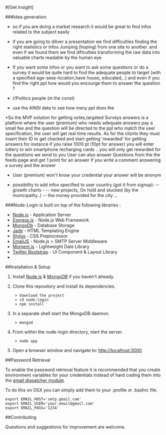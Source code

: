 #[Get Insight]

###Idea generation:

* so if you are doing a market research it would be great to find infos related to the subject easily

* if you are going to diliver a presentation we find difficulties finding the right statistics or infos Jumping (hoping) from one site to another.
and even if we found them we find dificulties transforming the raw data into valuable charts readable by the human eye

* If you want some infos or you want to ask some questions or do a survey it would be quite hard to find the adequate people to target (with a specified age-sexe-location,have house, educated,..) and even if you find the right ppl how would you encourge them to answer the question ?

* //Politics people (in the const)

* use the AINSI data to see how many ppl does the  

*So the MVP solution for getting votes,targeted Surveys answers is a platform where the user (premium) who needs adequate answers pay a small fee and the question will be directed to the ppl who match the user specification, the user will get real time results.
As for the cliznts they must insert their ID to get checked and start getting 'rewarded' for getting answers
for instance if you raise 1000 pt (10pt for answer) you will enter lottery to win smartphone recharging cards ...you will only get rewarded for the questions we send to you 
User can also answer Questions from the the feeds page and get 1 point for an answer 
if you write a comment answering a survey and the answer 

* User (premium) won't know your credential your answer will be anonym

* possibility to add infos specified to user country (got it from signup):
-- growth charts -
-- new projects, On hold and stucked (by the municipality..) 
-- the money provided for the city
...



###Node-Login is built on top of the following libraries :

* [Node.js](http://nodejs.org/) - Application Server
* [Express.js](http://expressjs.com/) - Node.js Web Framework
* [MongoDb](http://mongodb.org/) - Database Storage
* [Jade](http://jade-lang.com/) - HTML Templating Engine
* [Stylus](http://stylus-lang.com/) - CSS Preprocessor
* [EmailJS](http://github.com/eleith/emailjs) - Node.js > SMTP Server Middleware
* [Moment.js](http://momentjs.com/) - Lightweight Date Library
* [Twitter Bootstrap](http://twitter.github.com/bootstrap/) - UI Component & Layout Library
*


##Installation & Setup
1. Install [Node.js](https://nodejs.org/) & [MongoDB](https://www.mongodb.org/) if you haven't already.
2. Clone this repository and install its dependencies.
		
		> download the project
		> cd node-login
		> npm install
		
3. In a separate shell start the MongoDB daemon.

		> mongod

4. From within the node-login directory, start the server.

		> node app
		
5. Open a browser window and navigate to: [http://localhost:3000](http://localhost:3000)

##Password Retrieval

To enable the password retrieval feature it is recommended that you create environment variables for your credentials instead of hard coding them into the [email dispatcher module](https://github.com/braitsch/node-login/blob/master/app/server/modules/email-dispatcher.js).

To do this on OSX you can simply add them to your .profile or .bashrc file.

	export EMAIL_HOST='smtp.gmail.com'
	export EMAIL_USER='your.email@gmail.com'
	export EMAIL_PASS='1234'


##Contributing

Questions and suggestions for improvement are welcome.